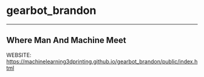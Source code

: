 # gearbot_brandon

***

## Where Man And Machine Meet

WEBSITE: https://machinelearning3dprinting.github.io/gearbot_brandon/public/index.html
